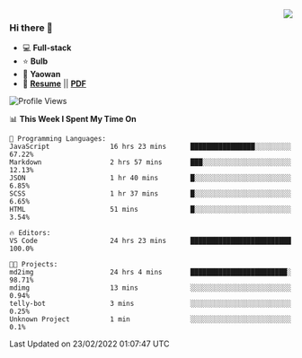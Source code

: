 <img align="right" src="https://github-readme-stats.vercel.app/api?username=LolipopJ&show_icons=true&count_private=true&hide_title=true&include_all_commits=true&theme=vue">

### Hi there 👋

- :computer: **Full-stack**
- :star: **Bulb**
- :pill: **Yaowan**
- :milky_way: [**Resume**](https://lolipopj.github.io/resume/) || [**PDF**](https://cdn.jsdelivr.net/gh/lolipopj/resume/export/resume-en.pdf)

<!--START_SECTION:waka-->
![Profile Views](http://img.shields.io/badge/Profile%20Views-27-blue)

📊 **This Week I Spent My Time On** 

```text
💬 Programming Languages: 
JavaScript               16 hrs 23 mins      ████████████████░░░░░░░░░   67.22% 
Markdown                 2 hrs 57 mins       ███░░░░░░░░░░░░░░░░░░░░░░   12.13% 
JSON                     1 hr 40 mins        █░░░░░░░░░░░░░░░░░░░░░░░░   6.85% 
SCSS                     1 hr 37 mins        █░░░░░░░░░░░░░░░░░░░░░░░░   6.65% 
HTML                     51 mins             █░░░░░░░░░░░░░░░░░░░░░░░░   3.54%

🔥 Editors: 
VS Code                  24 hrs 23 mins      █████████████████████████   100.0%

🐱‍💻 Projects: 
md2img                   24 hrs 4 mins       ████████████████████████░   98.71% 
mdimg                    13 mins             ░░░░░░░░░░░░░░░░░░░░░░░░░   0.94% 
telly-bot                3 mins              ░░░░░░░░░░░░░░░░░░░░░░░░░   0.25% 
Unknown Project          1 min               ░░░░░░░░░░░░░░░░░░░░░░░░░   0.1%

```


 Last Updated on 23/02/2022 01:07:47 UTC
<!--END_SECTION:waka-->
